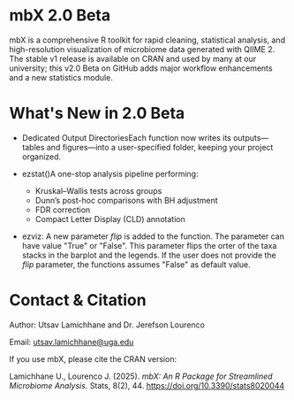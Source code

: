 # mbX 2.0 Beta

mbX is a comprehensive R toolkit for rapid cleaning, statistical analysis, and high-resolution visualization of microbiome data generated with QIIME 2. 
The stable v1 release is available on CRAN and used by many at our university; this v2.0 Beta on GitHub adds major workflow enhancements and a new statistics module.

# What's New in 2.0 Beta

- Dedicated Output DirectoriesEach function now writes its outputs—tables and figures—into a user-specified folder, keeping your project organized.

- ezstat()A one-stop analysis pipeline performing:

    - Kruskal–Wallis tests across groups
    - Dunn’s post-hoc comparisons with BH adjustment
    - FDR correction
    - Compact Letter Display (CLD) annotation

- ezviz: A new parameter *flip* is added to the function. The parameter can have value "True" or "False". This parameter flips the orter of the taxa stacks in the barplot and the legends.
         If the user does not provide the *flip* parameter, the functions assumes "False" as default value.

# Contact & Citation

Author: Utsav Lamichhane and Dr. Jerefson Lourenco

Email: utsav.lamichhane@uga.edu

If you use mbX, please cite the CRAN version:

Lamichhane U., Lourenco J. (2025). *mbX: An R Package for Streamlined Microbiome Analysis.* Stats, 8(2), 44. https://doi.org/10.3390/stats8020044





